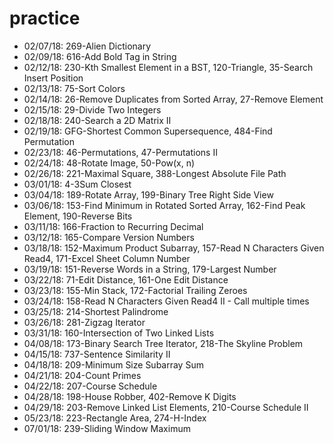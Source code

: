 # practice

- 02/07/18: 269-Alien Dictionary
- 02/09/18: 616-Add Bold Tag in String
- 02/12/18: 230-Kth Smallest Element in a BST, 120-Triangle, 35-Search Insert Position
- 02/13/18: 75-Sort Colors
- 02/14/18: 26-Remove Duplicates from Sorted Array, 27-Remove Element
- 02/15/18: 29-Divide Two Integers
- 02/18/18: 240-Search a 2D Matrix II
- 02/19/18: GFG-Shortest Common Supersequence, 484-Find Permutation
- 02/23/18: 46-Permutations, 47-Permutations II
- 02/24/18: 48-Rotate Image, 50-Pow(x, n)
- 02/26/18: 221-Maximal Square, 388-Longest Absolute File Path
- 03/01/18: 4-3Sum Closest
- 03/04/18: 189-Rotate Array, 199-Binary Tree Right Side View
- 03/06/18: 153-Find Minimum in Rotated Sorted Array, 162-Find Peak Element, 190-Reverse Bits
- 03/11/18: 166-Fraction to Recurring Decimal
- 03/12/18: 165-Compare Version Numbers
- 03/18/18: 152-Maximum Product Subarray, 157-Read N Characters Given Read4, 171-Excel Sheet Column Number
- 03/19/18: 151-Reverse Words in a String, 179-Largest Number
- 03/22/18: 71-Edit Distance, 161-One Edit Distance
- 03/23/18: 155-Min Stack, 172-Factorial Trailing Zeroes
- 03/24/18: 158-Read N Characters Given Read4 II - Call multiple times
- 03/25/18: 214-Shortest Palindrome
- 03/26/18: 281-Zigzag Iterator
- 03/31/18: 160-Intersection of Two Linked Lists
- 04/08/18: 173-Binary Search Tree Iterator, 218-The Skyline Problem
- 04/15/18: 737-Sentence Similarity II
- 04/18/18: 209-Minimum Size Subarray Sum
- 04/21/18: 204-Count Primes
- 04/22/18: 207-Course Schedule
- 04/28/18: 198-House Robber, 402-Remove K Digits
- 04/29/18: 203-Remove Linked List Elements, 210-Course Schedule II
- 05/23/18: 223-Rectangle Area, 274-H-Index
- 07/01/18: 239-Sliding Window Maximum
